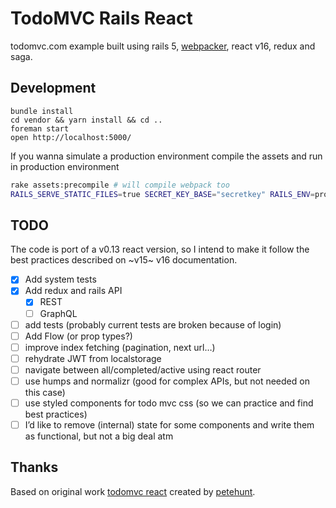 # TodoMVC Rails React

todomvc.com example built using rails 5, [webpacker](https://github.com/rails/webpacker), react v16, redux and saga.

## Development

```
bundle install
cd vendor && yarn install && cd ..
foreman start
open http://localhost:5000/
```

If you wanna simulate a production environment compile the assets and run in production environment

```bash
rake assets:precompile # will compile webpack too
RAILS_SERVE_STATIC_FILES=true SECRET_KEY_BASE="secretkey" RAILS_ENV=production rails s -b 0.0.0.0 -p 5000
```

## TODO

The code is port of a v0.13 react version, so I intend to make it follow the best practices described on ~v15~ v16 documentation.

- [X] Add system tests
- [x] Add redux and rails API
  - [x] REST
  - [ ] GraphQL
- [ ] add tests (probably current tests are broken because of login)
- [ ] Add Flow (or prop types?)
- [ ] improve index fetching (pagination, next url…)
- [ ] rehydrate JWT from localstorage
- [ ] navigate between all/completed/active using react router
- [ ] use humps and normalizr (good for complex APIs, but not needed on this case)
- [ ] use styled components for todo mvc css (so we can practice and find best practices)
- [ ] I’d like to remove (internal) state for some components and write them as functional, but not a big deal atm

## Thanks

Based on original work [todomvc react](https://github.com/tastejs/todomvc/tree/gh-pages/examples/react) created by [petehunt](http://github.com/petehunt/).
